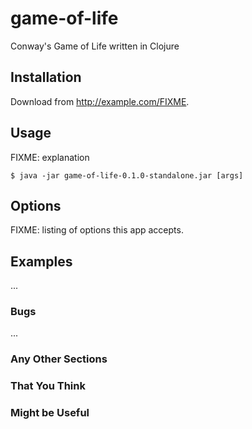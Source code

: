 # game-of-life
Conway's Game of Life written in Clojure

## Installation

Download from http://example.com/FIXME.

## Usage

FIXME: explanation

    $ java -jar game-of-life-0.1.0-standalone.jar [args]

## Options

FIXME: listing of options this app accepts.

## Examples

...

### Bugs

...

### Any Other Sections
### That You Think
### Might be Useful